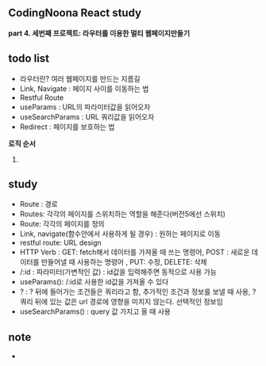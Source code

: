 ## CodingNoona React study

<b>part 4. 세번째 프로젝트: 라우터를 이용한 멀티 웹페이지만들기</b>

## todo list

- 라우터란? 여러 웹페이지를 만드는 지름길
- Link, Navigate : 페이지 사이를 이동하는 법
- Restful Route
- useParams : URL의 파라미터값을 읽어오자
- useSearchParams : URL 쿼리값을 읽어오자
- Redirect : 페이지를 보호하는 법

<b>로직 순서</b>

1.

## study

- Route : 경로
- Routes: 각각의 페이지를 스위치하는 역할을 해준다(버전5에선 스위치)
- Route: 각각의 페이지를 정의
- Link, navigate(함수안에서 사용하게 될 경우) : 원하는 페이지로 이동
- restful route: URL design
- HTTP Verb : GET: fetch해서 데이터를 가져올 때 쓰는 명령어, POST : 새로운 데이터를 만들어낼 때 사용하는 명령어 , PUT: 수정, DELETE: 삭제
- /:id : 파라미터(가변적인 값) : id값을 입력해주면 동적으로 사용 가능
- useParams(): /:id로 사용한 id값을 가져올 수 있다
- ? : ? 뒤에 들어가는 조건들은 쿼리라고 함, 추가적인 조건과 정보를 보낼 때 사용, ? 쿼리 뒤에 있는 값은 url 경로에 영향을 미치지 않는다. 선택적인 정보임
- useSearchParams() : query 값 가지고 올 때 사용

## note

-
